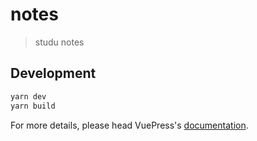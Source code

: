 # notes

> studu notes

## Development

```bash
yarn dev
yarn build
```

For more details, please head VuePress's [documentation](https://v1.vuepress.vuejs.org/).
